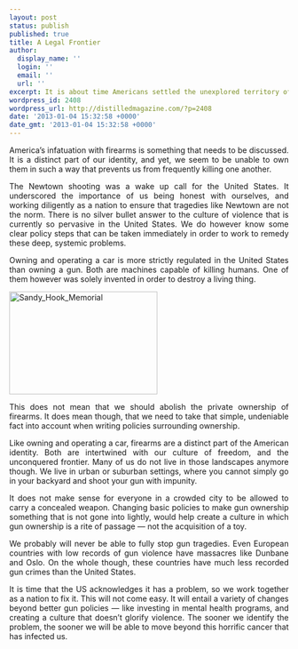 ```yaml
---
layout: post
status: publish
published: true
title: A Legal Frontier
author:
  display_name: ''
  login: ''
  email: ''
  url: ''
excerpt: It is about time Americans settled the unexplored territory of gun regulation.
wordpress_id: 2408
wordpress_url: http://distilledmagazine.com/?p=2408
date: '2013-01-04 15:32:58 +0000'
date_gmt: '2013-01-04 15:32:58 +0000'
---
```

<p style="text-align: justify;">America’s infatuation with firearms is something that needs to be discussed. It is a distinct part of our identity, and yet, we seem to be unable to own them in such a way that prevents us from frequently killing one another.</p>
<p style="text-align: justify;">The Newtown shooting was a wake up call for the United States. It underscored the importance of us being honest with ourselves, and working diligently as a nation to ensure that tragedies like Newtown are not the norm. There is no silver bullet answer to the culture of violence that is currently so pervasive in the United States. We do however know some clear policy steps that can be taken immediately in order to work to remedy these deep, systemic problems.</p>
<p style="text-align: justify;">Owning and operating a car is more strictly regulated in the United States than owning a gun. Both are machines capable of killing humans. One of them however was solely invented in order to destroy a living thing.</p>
<p style="text-align: justify;"><!--column--></p>
<p style="text-align: justify;"><a href="http://distilledmagazine.com/a-legal-frontier/sandy_hook_memorial/" rel="attachment wp-att-2412"><img class="aligncenter  wp-image-2412" alt="Sandy_Hook_Memorial" src="http://distilledmagazine.com/wp-content/uploads/2013/01/Sandy_Hook_Memorial.png" width="267" height="185" /></a></p>
<p style="text-align: justify;">This does not mean that we should abolish the private ownership of firearms. It does mean though, that we need to take that simple, undeniable fact into account when writing policies surrounding ownership.</p>
<p style="text-align: justify;">Like owning and operating a car, firearms are a distinct part of the American identity. Both are intertwined with our culture of freedom, and the unconquered frontier. Many of us do not live in those landscapes anymore though. We live in urban or suburban settings, where you cannot simply go in your backyard and shoot your gun with impunity.</p>
<p style="text-align: justify;"><!--column--></p>
<p style="text-align: justify;">It does not make sense for everyone in a crowded city to be allowed to carry a concealed weapon. Changing basic policies to make gun ownership something that is not gone into lightly, would help create a culture in which gun ownership is a rite of passage — not the acquisition of a toy.</p>
<p style="text-align: justify;">We probably will never be able to fully stop gun tragedies. Even European countries with low records of gun violence have massacres like Dunbane and Oslo. On the whole though, these countries have much less recorded gun crimes than the United States.</p>
<p style="text-align: justify;">It is time that the US acknowledges it has a problem, so we work together as a nation to fix it. This will not come easy. It will entail a variety of changes beyond better gun policies — like investing in mental health programs, and creating a culture that doesn’t glorify violence. The sooner we identify the problem, the sooner we will be able to move beyond this horrific cancer that has infected us.</p>
<p><!--column--></p>
